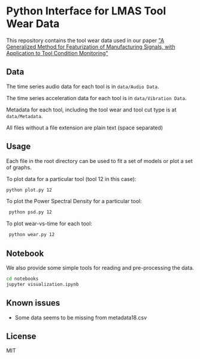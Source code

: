 # Python Interface for LMAS Tool Wear Data

This repository contains the tool wear data used in our paper
["A Generalized Method for Featurization of Manufacturing
Signals, with Application to Tool Condition Monitoring"](http://ws680.nist.gov/publication/get_pdf.cfm?pub_id=922857)

## Data
The time series audio data for each tool is in `data/Audio Data`.

The time series acceleration data for each tool is in `data/Vibration Data`.

Metadata for each tool, including the tool wear and tool cut type is at `data/Metadata`.

All files without a file extension are plain text (space separated)

## Usage
Each file in the root directory can be used to fit a set of models or plot a set of graphs.

To plot data for a particular tool (tool 12 in this case):
```sh
python plot.py 12
```
 To plot the Power Spectral Density for a particular tool:
```sh
 python psd.py 12
```

To plot wear-vs-time for each tool:
```sh
 python wear.py 12
```

## Notebook
We also provide some simple tools for reading and pre-processing the data.
```sh
cd notebooks
jupyter visualization.ipynb
```

## Known issues
* Some data seems to be missing from metadata18.csv

## License
MIT
